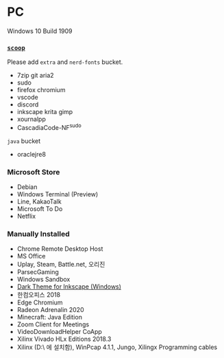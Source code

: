 PC
========
Windows 10 Build 1909

### [`scoop`](https://scoop.sh)
Please add `extra` and `nerd-fonts` bucket.

- 7zip git aria2
- sudo
- firefox chromium
- vscode
- discord
- inkscape krita gimp
- xournalpp
- CascadiaCode-NF<sup>sudo</sup>

`java` bucket

- oraclejre8

### Microsoft Store
- Debian
- Windows Terminal (Preview)
- Line, KakaoTalk
- Microsoft To Do
- Netflix

### Manually Installed
- Chrome Remote Desktop Host
- MS Office
- Uplay, Steam, Battle.net, 오리진
- ParsecGaming
- Windows Sandbox
- [Dark Theme for Inkscape (Windows)](https://github.com/SimBotBiz/inkscape-dark-theme)
- 한컴오피스 2018
- Edge Chromium
- Radeon Adrenalin 2020
- Minecraft: Java Edition
- Zoom Client for Meetings
- VideoDownloadHelper CoApp
- Xilinx Vivado HLx Editions 2018.3
- Xilinx (D:\ 에 설치함), WinPcap 4.1.1, Jungo, Xilingx Programming cables
